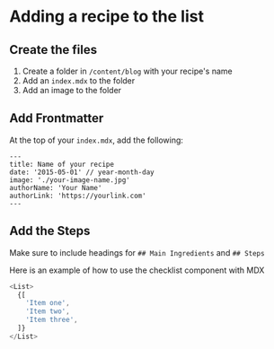 # Adding a recipe to the list

## Create the files

1. Create a folder in `/content/blog` with your recipe's name
2. Add an `index.mdx` to the folder
3. Add an image to the folder

## Add Frontmatter

At the top of your `index.mdx`, add the following:

```
---
title: Name of your recipe
date: '2015-05-01' // year-month-day
image: './your-image-name.jpg'
authorName: 'Your Name'
authorLink: 'https://yourlink.com'
---
```

## Add the Steps

Make sure to include headings for `## Main Ingredients` and `## Steps`

Here is an example of how to use the checklist component with MDX

```js
<List>
  {[
    'Item one',
    'Item two',
    'Item three',
  ]}
</List>
```
